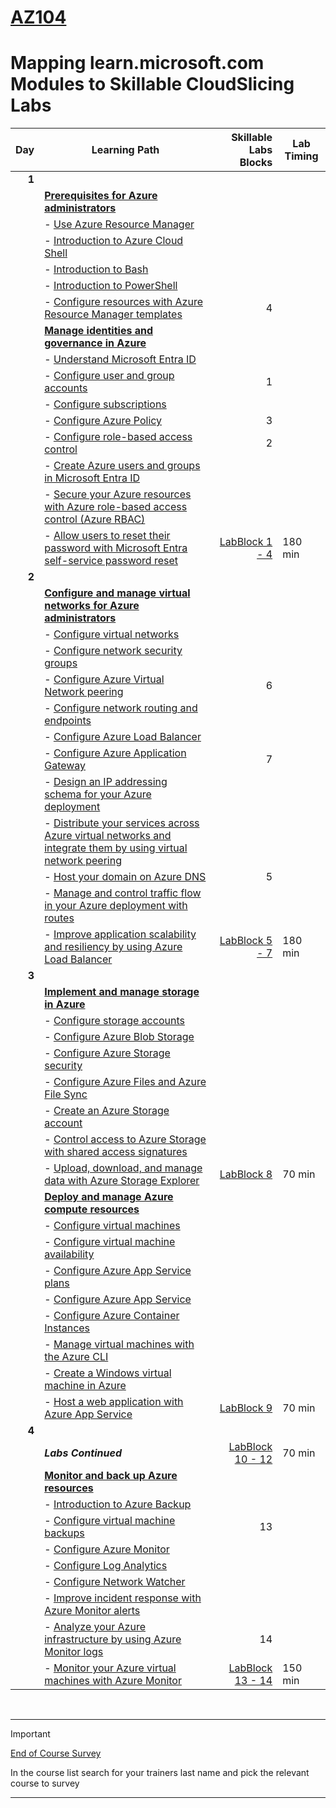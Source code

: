 # [AZ104](https://learn.microsoft.com/en-gb/training/courses/az-104t00?WT.mc_id=ilt_partner_webpage_wwl&ocid=509519#study-guide)
# Mapping learn.microsoft.com Modules to Skillable CloudSlicing Labs



|Day|Learning Path| Skillable Labs Blocks| Lab Timing |
|---:|---|---:|---|
|**1**|
||**[Prerequisites for Azure administrators](https://learn.microsoft.com/en-gb/training/paths/az-104-administrator-prerequisites/)** | ||
||  - [Use Azure Resource Manager](https://learn.microsoft.com/en-gb/training/modules/use-azure-resource-manager/) |||
||  - [Introduction to Azure Cloud Shell](https://learn.microsoft.com/en-gb/training/modules/intro-to-azure-cloud-shell/) |||
||  - [Introduction to Bash](https://learn.microsoft.com/en-gb/training/modules/bash-introduction/) |||
||  - [Introduction to PowerShell](https://learn.microsoft.com/en-gb/training/modules/introduction-to-powershell/) |||
||  - [Configure resources with Azure Resource Manager templates](https://learn.microsoft.com/en-gb/training/modules/configure-resources-arm-templates/) |4||
||**[Manage identities and governance in Azure](https://learn.microsoft.com/en-gb/training/paths/az-104-manage-identities-governance/)** | ||
||  - [Understand Microsoft Entra ID](https://learn.microsoft.com/en-gb/training/modules/understand-azure-active-directory/) |||
||  - [Configure user and group accounts](https://learn.microsoft.com/en-gb/training/modules/configure-user-group-accounts/) |1||
||  - [Configure subscriptions](https://learn.microsoft.com/en-gb/training/modules/configure-subscriptions/) |||
||  - [Configure Azure Policy](https://learn.microsoft.com/en-gb/training/modules/configure-azure-policy/) |3||
||  - [Configure role-based access control](https://learn.microsoft.com/en-gb/training/modules/configure-role-based-access-control/) |2||
||  - [Create Azure users and groups in Microsoft Entra ID](https://learn.microsoft.com/en-gb/training/modules/create-users-and-groups-in-azure-active-directory/) |||
||  - [Secure your Azure resources with Azure role-based access control (Azure RBAC)](https://learn.microsoft.com/en-gb/training/modules/secure-azure-resources-with-rbac/) |||
||  - [Allow users to reset their password with Microsoft Entra self-service password reset](https://learn.microsoft.com/en-gb/training/modules/allow-users-reset-their-password/) |[LabBlock 1 - 4](https://lumify.learnondemand.net/)|180 min|
|**2**|
||**[Configure and manage virtual networks for Azure administrators](https://learn.microsoft.com/en-gb/training/paths/az-104-manage-virtual-networks/)** | ||
||  - [Configure virtual networks](https://learn.microsoft.com/en-gb/training/modules/configure-virtual-networks/) |||
||  - [Configure network security groups](https://learn.microsoft.com/en-gb/training/modules/configure-network-security-groups/) |||
||  - [Configure Azure Virtual Network peering](https://learn.microsoft.com/en-gb/training/modules/configure-vnet-peering/) |6||
||  - [Configure network routing and endpoints](https://learn.microsoft.com/en-gb/training/modules/configure-network-routing-endpoints/) |||
||  - [Configure Azure Load Balancer](https://learn.microsoft.com/en-gb/training/modules/configure-azure-load-balancer/) |||
||  - [Configure Azure Application Gateway](https://learn.microsoft.com/en-gb/training/modules/configure-azure-application-gateway/) |7||
||  - [Design an IP addressing schema for your Azure deployment](https://learn.microsoft.com/en-gb/training/modules/design-ip-addressing-for-azure/) |||
||  - [Distribute your services across Azure virtual networks and integrate them by using virtual network peering](https://learn.microsoft.com/en-gb/training/modules/integrate-vnets-with-vnet-peering/) |||
||  - [Host your domain on Azure DNS](https://learn.microsoft.com/en-gb/training/modules/host-domain-azure-dns/) |5||
||  - [Manage and control traffic flow in your Azure deployment with routes](https://learn.microsoft.com/en-gb/training/modules/control-network-traffic-flow-with-routes/) |||
||  - [Improve application scalability and resiliency by using Azure Load Balancer](https://learn.microsoft.com/en-gb/training/modules/improve-app-scalability-resiliency-with-load-balancer/) |[LabBlock 5 - 7](https://lumify.learnondemand.net/)|180 min|
|**3**|
||**[Implement and manage storage in Azure](https://learn.microsoft.com/en-gb/training/paths/az-104-manage-storage/)** | ||
||  - [Configure storage accounts](https://learn.microsoft.com/en-gb/training/modules/configure-storage-accounts/) |||
||  - [Configure Azure Blob Storage](https://learn.microsoft.com/en-gb/training/modules/configure-blob-storage/) |||
||  - [Configure Azure Storage security](https://learn.microsoft.com/en-gb/training/modules/configure-storage-security/) |||
||  - [Configure Azure Files and Azure File Sync](https://learn.microsoft.com/en-gb/training/modules/configure-azure-files-file-sync/) |||
||  - [Create an Azure Storage account](https://learn.microsoft.com/en-gb/training/modules/create-azure-storage-account/) |||
||  - [Control access to Azure Storage with shared access signatures](https://learn.microsoft.com/en-gb/training/modules/control-access-to-azure-storage-with-sas/) |||
||  - [Upload, download, and manage data with Azure Storage Explorer](https://learn.microsoft.com/en-gb/training/modules/upload-download-and-manage-data-with-azure-storage-explorer/) |[LabBlock 8](https://lumify.learnondemand.net/)|70 min|
||**[Deploy and manage Azure compute resources](https://learn.microsoft.com/en-gb/training/paths/az-104-manage-compute-resources/)** | ||
||  - [Configure virtual machines](https://learn.microsoft.com/en-gb/training/modules/configure-virtual-machines/) |||
||  - [Configure virtual machine availability](https://learn.microsoft.com/en-gb/training/modules/configure-virtual-machine-availability/) |||
||  - [Configure Azure App Service plans](https://learn.microsoft.com/en-gb/training/modules/configure-app-service-plans/) |||
||  - [Configure Azure App Service](https://learn.microsoft.com/en-gb/training/modules/configure-azure-app-services/) |||
||  - [Configure Azure Container Instances](https://learn.microsoft.com/en-gb/training/modules/configure-azure-container-instances/) |||
||  - [Manage virtual machines with the Azure CLI](https://learn.microsoft.com/en-gb/training/modules/manage-virtual-machines-with-azure-cli/) |||
||  - [Create a Windows virtual machine in Azure](https://learn.microsoft.com/en-gb/training/modules/create-windows-virtual-machine-in-azure/) |||
||  - [Host a web application with Azure App Service](https://learn.microsoft.com/en-gb/training/modules/host-a-web-app-with-azure-app-service/) |[LabBlock 9](https://lumify.learnondemand.net/)|70 min|
|**4**|
||***Labs Continued***| [LabBlock 10 - 12](https://lumify.learnondemand.net/)|70 min|
||**[Monitor and back up Azure resources](https://learn.microsoft.com/en-gb/training/paths/az-104-monitor-backup-resources/)** | ||
||  - [Introduction to Azure Backup](https://learn.microsoft.com/en-gb/training/modules/intro-to-azure-backup/) |||
||  - [Configure virtual machine backups](https://learn.microsoft.com/en-gb/training/modules/configure-virtual-machine-backups/) |13||
||  - [Configure Azure Monitor](https://learn.microsoft.com/en-gb/training/modules/configure-azure-monitor/) |||
||  - [Configure Log Analytics](https://learn.microsoft.com/en-gb/training/modules/configure-log-analytics/) |||
||  - [Configure Network Watcher](https://learn.microsoft.com/en-gb/training/modules/configure-network-watcher/) |||
||  - [Improve incident response with Azure Monitor alerts](https://learn.microsoft.com/en-gb/training/modules/incident-response-with-alerting-on-azure/) |||
||  - [Analyze your Azure infrastructure by using Azure Monitor logs](https://learn.microsoft.com/en-gb/training/modules/analyze-infrastructure-with-azure-monitor-logs/) |14||
||  - [Monitor your Azure virtual machines with Azure Monitor](https://learn.microsoft.com/en-gb/training/modules/monitor-azure-vm-using-diagnostic-data/) |[LabBlock 13 - 14](https://lumify.learnondemand.net/)|150 min|
<br>

---
> [!IMPORTANT]
> [End of Course Survey](https://www.metricsthatmatter.com/dim319)
> 
> In the course list search for your trainers last name and pick the relevant course to survey

---

<br>
